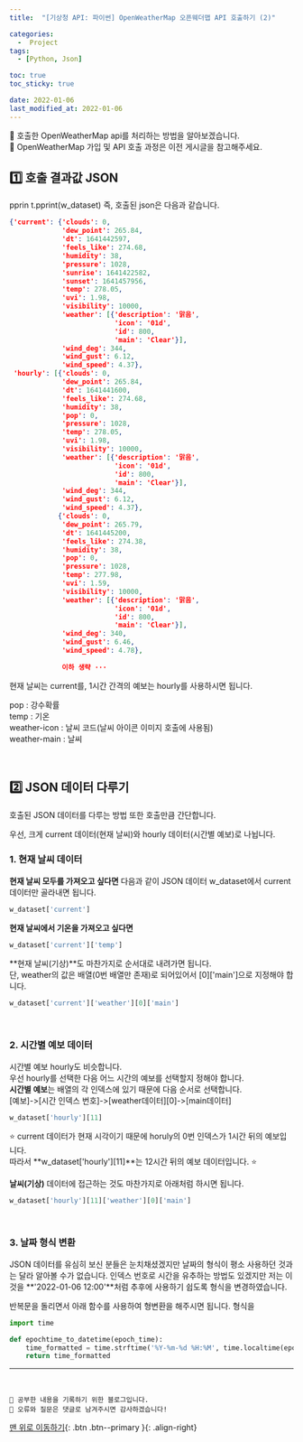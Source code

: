 ```yaml
---
title:  "[기상청 API: 파이썬] OpenWeatherMap 오픈웨더맵 API 호출하기 (2)" 

categories:
  -  Project 
tags:
  - [Python, Json]

toc: true
toc_sticky: true

date: 2022-01-06
last_modified_at: 2022-01-06
---
```


🔔 호출한 OpenWeatherMap api를 처리하는 방법을 알아보겠습니다.  
📌 OpenWeatherMap 가입 및 API 호출 과정은 이전 게시글을 참고해주세요.

## 1️⃣ 호출 결과값 JSON
pprin t.pprint(w_dataset) 즉, 호출된 json은 다음과 같습니다.

```json
{'current': {'clouds': 0,        
             'dew_point': 265.84,
             'dt': 1641442597,   
             'feels_like': 274.68,
             'humidity': 38,
             'pressure': 1028,
             'sunrise': 1641422582,
             'sunset': 1641457956,
             'temp': 278.05,
             'uvi': 1.98,
             'visibility': 10000,
             'weather': [{'description': '맑음',
                          'icon': '01d',
                          'id': 800,
                          'main': 'Clear'}],
             'wind_deg': 344,
             'wind_gust': 6.12,
             'wind_speed': 4.37},
 'hourly': [{'clouds': 0,
             'dew_point': 265.84,
             'dt': 1641441600,
             'feels_like': 274.68,
             'humidity': 38,
             'pop': 0,
             'pressure': 1028,
             'temp': 278.05,
             'uvi': 1.98,
             'visibility': 10000,
             'weather': [{'description': '맑음',
                          'icon': '01d',
                          'id': 800,
                          'main': 'Clear'}],
             'wind_deg': 344,
             'wind_gust': 6.12,
             'wind_speed': 4.37},
            {'clouds': 0,
             'dew_point': 265.79,
             'dt': 1641445200,
             'feels_like': 274.38,
             'humidity': 38,
             'pop': 0,
             'pressure': 1028,
             'temp': 277.98,
             'uvi': 1.59,
             'visibility': 10000,
             'weather': [{'description': '맑음',
                          'icon': '01d',
                          'id': 800,
                          'main': 'Clear'}],
             'wind_deg': 340,
             'wind_gust': 6.46,
             'wind_speed': 4.78}, 
             
             이하 생략 ···
```

현재 날씨는 current를, 1시간 간격의 예보는 hourly를 사용하시면 됩니다.  

pop : 강수확률  
temp : 기온  
weather-icon : 날씨 코드(날씨 아이콘 이미지 호출에 사용됨)   
weather-main : 날씨  

<br>

## 2️⃣ JSON 데이터 다루기

호출된 JSON 데이터를 다루는 방법 또한 호출만큼 간단합니다.

우선, 크게 current 데이터(현재 날씨)와 hourly 데이터(시간별 예보)로 나뉩니다.  

### 1. 현재 날씨 데이터
**현재 날씨 모두를 가져오고 싶다면** 다음과 같이 JSON 데이터 w_dataset에서 current 데이터만 골라내면 됩니다.

```python
w_dataset['current']
```


**현재 날씨에서 기온을 가져오고 싶다면**

```python
w_dataset['current']['temp']
```


**현재 날씨(기상)**도 마찬가지로 순서대로 내려가면 됩니다.  
단, weather의 값은 배열(0번 배열만 존재)로 되어있어서 [0]['main']으로 지정해야 합니다.

```python
w_dataset['current']['weather'][0]['main']
```

<br>

### 2. 시간별 예보 데이터
시간별 예보 hourly도 비슷합니다.  
우선 hourly를 선택한 다음 어느 시간의 예보를 선택할지 정해야 합니다.  
**시간별 예보**는 배열의 각 인덱스에 있기 때문에 다음 순서로 선택합니다.  
[예보]->[시간 인덱스 번호]->[weather데이터][0]->[main데이터]

```python
w_dataset['hourly'][11]
```

⭐ current 데이터가 현재 시각이기 때문에 horuly의 0번 인덱스가 1시간 뒤의 예보입니다.    
따라서 **w_dataset['hourly'][11]**는 12시간 뒤의 예보 데이터입니다. ⭐

**날씨(기상)** 데이터에 접근하는 것도 마찬가지로 아래처럼 하시면 됩니다.
```python
w_dataset['hourly'][11]['weather'][0]['main']
```

<br>

### 3. 날짜 형식 변환
JSON 데이터를 유심히 보신 분들은 눈치채셨겠지만 날짜의 형식이 평소 사용하던 것과는 달라 알아볼 수가 없습니다.
인덱스 번호로 시간을 유추하는 방법도 있겠지만 저는 이것을 **'2022-01-06 12:00'**처럼 추후에 사용하기 쉽도록 형식을 변경하였습니다.

반복문을 돌리면서 아래 함수를 사용하여 형변환을 해주시면 됩니다.
형식을 
```python
import time

def epochtime_to_datetime(epoch_time):
    time_formatted = time.strftime('%Y-%m-%d %H:%M', time.localtime(epoch_time))
    return time_formatted
```




***
<br>

    💾 공부한 내용을 기록하기 위한 블로그입니다.
    📄 오류와 질문은 댓글로 남겨주시면 감사하겠습니다!

[맨 위로 이동하기](#){: .btn .btn--primary }{: .align-right}